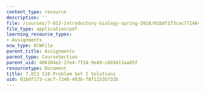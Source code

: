 ```yaml
---
content_type: resource
description: ''
file: /courses/7-013-introductory-biology-spring-2018/01bdf173cac77248483bf8f1153b732b_MIT7_013s18Pset2S.pdf
file_type: application/pdf
learning_resource_types:
- Assignments
ocw_type: OCWFile
parent_title: Assignments
parent_type: CourseSection
parent_uid: 486104e2-17e4-7f24-9e49-cb69411aa65f
resourcetype: Document
title: 7.013 S18 Problem Set 2 Solutions
uid: 01bdf173-cac7-7248-483b-f8f1153b732b
---
```

